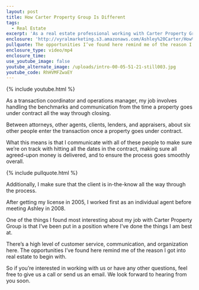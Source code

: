 ```yaml
---
layout: post
title: How Carter Property Group Is Different
tags:
  - Real Estate
excerpt: 'As a real estate professional working with Carter Property Group, my job is to ensure that communication is clear all the way through closing.'
enclosure: 'http://vyralmarketing.s3.amazonaws.com/Ashley%20Carter/How%20Carter%20Property%20Group%20Is%20Different.mp4'
pullquote: The opportunities I’ve found here remind me of the reason I got into real estate to begin with.
enclosure_type: video/mp4
enclosure_time:
use_youtube_image: false
youtube_alternate_image: /uploads/intro-00-05-51-21-still003.jpg
youtube_code: RhHVMFZwaEY
---
```



{% include youtube.html %}

As a transaction coordinator and operations manager, my job involves handling the benchmarks and communication from the time a property goes under contract all the way through closing.

Between attorneys, other agents, clients, lenders, and appraisers, about six other people enter the transaction once a property goes under contract.

What this means is that I communicate with all of these people to make sure we’re on track with hitting all the dates in the contract, making sure all agreed-upon money is delivered, and to ensure the process goes smoothly overall.

{% include pullquote.html %}

Additionally, I make sure that the client is in-the-know all the way through the process.

After getting my license in 2005, I worked first as an individual agent before meeting Ashley in 2008.

One of the things I found most interesting about my job with Carter Property Group is that I’ve been put in a position where I’ve done the things I am best at.

There’s a high level of customer service, communication, and organization here. The opportunities I’ve found here remind me of the reason I got into real estate to begin with.

So if you’re interested in working with us or have any other questions, feel free to give us a call or send us an email. We look forward to hearing from you soon.